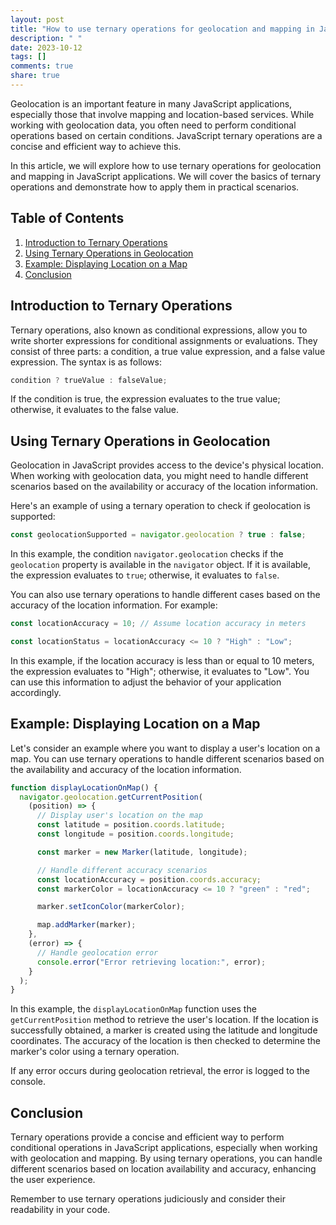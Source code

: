 ```yaml
---
layout: post
title: "How to use ternary operations for geolocation and mapping in JavaScript applications?"
description: " "
date: 2023-10-12
tags: []
comments: true
share: true
---
```


Geolocation is an important feature in many JavaScript applications, especially those that involve mapping and location-based services. While working with geolocation data, you often need to perform conditional operations based on certain conditions. JavaScript ternary operations are a concise and efficient way to achieve this.

In this article, we will explore how to use ternary operations for geolocation and mapping in JavaScript applications. We will cover the basics of ternary operations and demonstrate how to apply them in practical scenarios.

## Table of Contents
1. [Introduction to Ternary Operations](#introduction-to-ternary-operations)
2. [Using Ternary Operations in Geolocation](#using-ternary-operations-in-geolocation)
3. [Example: Displaying Location on a Map](#example-displaying-location-on-a-map)
4. [Conclusion](#conclusion)

## Introduction to Ternary Operations

Ternary operations, also known as conditional expressions, allow you to write shorter expressions for conditional assignments or evaluations. They consist of three parts: a condition, a true value expression, and a false value expression. The syntax is as follows:

```javascript
condition ? trueValue : falseValue;
```

If the condition is true, the expression evaluates to the true value; otherwise, it evaluates to the false value.

## Using Ternary Operations in Geolocation

Geolocation in JavaScript provides access to the device's physical location. When working with geolocation data, you might need to handle different scenarios based on the availability or accuracy of the location information.

Here's an example of using a ternary operation to check if geolocation is supported:

```javascript
const geolocationSupported = navigator.geolocation ? true : false;
```

In this example, the condition `navigator.geolocation` checks if the `geolocation` property is available in the `navigator` object. If it is available, the expression evaluates to `true`; otherwise, it evaluates to `false`.

You can also use ternary operations to handle different cases based on the accuracy of the location information. For example:

```javascript
const locationAccuracy = 10; // Assume location accuracy in meters

const locationStatus = locationAccuracy <= 10 ? "High" : "Low";
```

In this example, if the location accuracy is less than or equal to 10 meters, the expression evaluates to "High"; otherwise, it evaluates to "Low". You can use this information to adjust the behavior of your application accordingly.

## Example: Displaying Location on a Map

Let's consider an example where you want to display a user's location on a map. You can use ternary operations to handle different scenarios based on the availability and accuracy of the location information.

```javascript
function displayLocationOnMap() {
  navigator.geolocation.getCurrentPosition(
    (position) => {
      // Display user's location on the map
      const latitude = position.coords.latitude;
      const longitude = position.coords.longitude;

      const marker = new Marker(latitude, longitude);

      // Handle different accuracy scenarios
      const locationAccuracy = position.coords.accuracy;
      const markerColor = locationAccuracy <= 10 ? "green" : "red";

      marker.setIconColor(markerColor);

      map.addMarker(marker);
    },
    (error) => {
      // Handle geolocation error
      console.error("Error retrieving location:", error);
    }
  );
}
```

In this example, the `displayLocationOnMap` function uses the `getCurrentPosition` method to retrieve the user's location. If the location is successfully obtained, a marker is created using the latitude and longitude coordinates. The accuracy of the location is then checked to determine the marker's color using a ternary operation.

If any error occurs during geolocation retrieval, the error is logged to the console.

## Conclusion

Ternary operations provide a concise and efficient way to perform conditional operations in JavaScript applications, especially when working with geolocation and mapping. By using ternary operations, you can handle different scenarios based on location availability and accuracy, enhancing the user experience.

Remember to use ternary operations judiciously and consider their readability in your code.